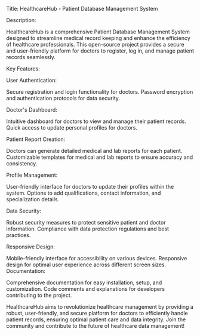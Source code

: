 Title: HealthcareHub - Patient Database Management System

Description:

HealthcareHub is a comprehensive Patient Database Management System designed to streamline medical record keeping and enhance the efficiency of healthcare professionals. This open-source project provides a secure and user-friendly platform for doctors to register, log in, and manage patient records seamlessly.

Key Features:

User Authentication:

Secure registration and login functionality for doctors.
Password encryption and authentication protocols for data security.

Doctor's Dashboard:

Intuitive dashboard for doctors to view and manage their patient records.
Quick access to update personal profiles for doctors.

Patient Report Creation:

Doctors can generate detailed medical and lab reports for each patient.
Customizable templates for medical and lab reports to ensure accuracy and consistency.

Profile Management:

User-friendly interface for doctors to update their profiles within the system.
Options to add qualifications, contact information, and specialization details.

Data Security:

Robust security measures to protect sensitive patient and doctor information.
Compliance with data protection regulations and best practices.



Responsive Design:

Mobile-friendly interface for accessibility on various devices.
Responsive design for optimal user experience across different screen sizes.
Documentation:

Comprehensive documentation for easy installation, setup, and customization.
Code comments and explanations for developers contributing to the project.

HealthcareHub aims to revolutionize healthcare management by providing a robust, user-friendly, and secure platform for doctors to efficiently handle patient records, ensuring optimal patient care and data integrity. Join the community and contribute to the future of healthcare data management!
